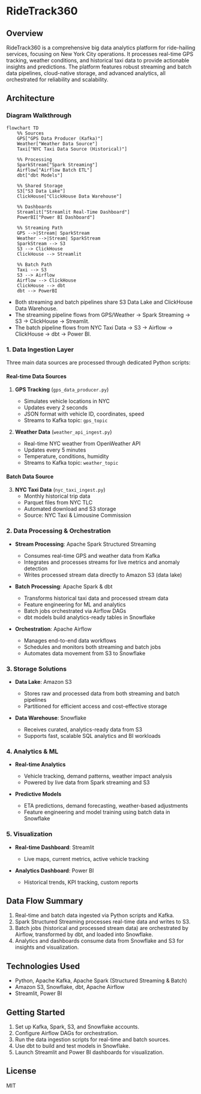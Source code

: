 # RideTrack360

## Overview
RideTrack360 is a comprehensive big data analytics platform for ride-hailing services, focusing on New York City operations. It processes real-time GPS tracking, weather conditions, and historical taxi data to provide actionable insights and predictions. The platform features robust streaming and batch data pipelines, cloud-native storage, and advanced analytics, all orchestrated for reliability and scalability.

## Architecture

### Diagram Walkthrough

```mermaid
flowchart TD
    %% Sources
    GPS["GPS Data Producer (Kafka)"]
    Weather["Weather Data Source"]
    Taxi["NYC Taxi Data Source (Historical)"]

    %% Processing
    SparkStream["Spark Streaming"]
    Airflow["Airflow Batch ETL"]
    dbt["dbt Models"]

    %% Shared Storage
    S3["S3 Data Lake"]
    ClickHouse["ClickHouse Data Warehouse"]

    %% Dashboards
    Streamlit["Streamlit Real-Time Dashboard"]
    PowerBI["Power BI Dashboard"]

    %% Streaming Path
    GPS -->|Stream| SparkStream
    Weather -->|Stream| SparkStream
    SparkStream --> S3
    S3 --> ClickHouse
    ClickHouse --> Streamlit

    %% Batch Path
    Taxi --> S3
    S3 --> Airflow
    Airflow --> ClickHouse
    ClickHouse --> dbt
    dbt --> PowerBI
```

- Both streaming and batch pipelines share S3 Data Lake and ClickHouse Data Warehouse.
- The streaming pipeline flows from GPS/Weather → Spark Streaming → S3 → ClickHouse → Streamlit.
- The batch pipeline flows from NYC Taxi Data → S3 → Airflow → ClickHouse → dbt → Power BI.

### 1. Data Ingestion Layer
Three main data sources are processed through dedicated Python scripts:

#### Real-time Data Sources
1. **GPS Tracking** (`gps_data_producer.py`)
   - Simulates vehicle locations in NYC
   - Updates every 2 seconds
   - JSON format with vehicle ID, coordinates, speed
   - Streams to Kafka topic: `gps_topic`

2. **Weather Data** (`weather_api_ingest.py`)
   - Real-time NYC weather from OpenWeather API
   - Updates every 5 minutes
   - Temperature, conditions, humidity
   - Streams to Kafka topic: `weather_topic`

#### Batch Data Source
3. **NYC Taxi Data** (`nyc_taxi_ingest.py`)
   - Monthly historical trip data
   - Parquet files from NYC TLC
   - Automated download and S3 storage
   - Source: NYC Taxi & Limousine Commission

### 2. Data Processing & Orchestration

- **Stream Processing**: Apache Spark Structured Streaming
  - Consumes real-time GPS and weather data from Kafka
  - Integrates and processes streams for live metrics and anomaly detection
  - Writes processed stream data directly to Amazon S3 (data lake)

- **Batch Processing**: Apache Spark & dbt
  - Transforms historical taxi data and processed stream data
  - Feature engineering for ML and analytics
  - Batch jobs orchestrated via Airflow DAGs
  - dbt models build analytics-ready tables in Snowflake

- **Orchestration**: Apache Airflow
  - Manages end-to-end data workflows
  - Schedules and monitors both streaming and batch jobs
  - Automates data movement from S3 to Snowflake

### 3. Storage Solutions
- **Data Lake**: Amazon S3
  - Stores raw and processed data from both streaming and batch pipelines
  - Partitioned for efficient access and cost-effective storage

- **Data Warehouse**: Snowflake
  - Receives curated, analytics-ready data from S3
  - Supports fast, scalable SQL analytics and BI workloads

### 4. Analytics & ML
- **Real-time Analytics**
  - Vehicle tracking, demand patterns, weather impact analysis
  - Powered by live data from Spark streaming and S3

- **Predictive Models**
  - ETA predictions, demand forecasting, weather-based adjustments
  - Feature engineering and model training using batch data in Snowflake

### 5. Visualization
- **Real-time Dashboard**: Streamlit
  - Live maps, current metrics, active vehicle tracking

- **Analytics Dashboard**: Power BI
  - Historical trends, KPI tracking, custom reports

## Data Flow Summary
1. Real-time and batch data ingested via Python scripts and Kafka.
2. Spark Structured Streaming processes real-time data and writes to S3.
3. Batch jobs (historical and processed stream data) are orchestrated by Airflow, transformed by dbt, and loaded into Snowflake.
4. Analytics and dashboards consume data from Snowflake and S3 for insights and visualization.

## Technologies Used
- Python, Apache Kafka, Apache Spark (Structured Streaming & Batch)
- Amazon S3, Snowflake, dbt, Apache Airflow
- Streamlit, Power BI

## Getting Started
1. Set up Kafka, Spark, S3, and Snowflake accounts.
2. Configure Airflow DAGs for orchestration.
3. Run the data ingestion scripts for real-time and batch sources.
4. Use dbt to build and test models in Snowflake.
5. Launch Streamlit and Power BI dashboards for visualization.

## License
MIT

